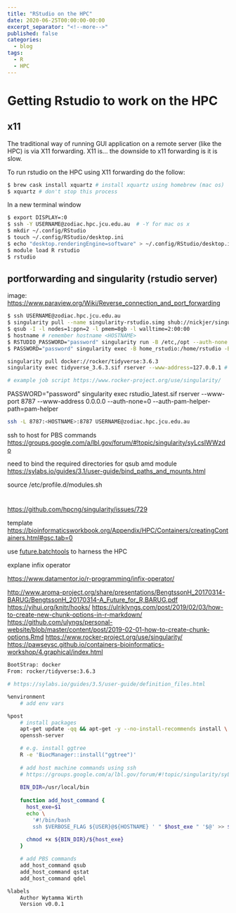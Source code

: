 ```yaml
---
title: "RStudio on the HPC"
date: 2020-06-25T00:00:00-00:00
excerpt_separator: "<!--more-->"
published: false
categories:
  - blog
tags:
  - R
  - HPC
---
```


# Getting Rstudio to work on the HPC
## x11 

The traditional way of running GUI application on a remote server (like the HPC) is via X11 forwarding. X11 is... the downside to x11 forwarding is it is slow. 


To run rstudio on the HPC using X11 forwarding do the follow:

```bash
$ brew cask install xquartz # install xquartz using homebrew (mac os)
$ xquartz # don't stop this process
```
In a new terminal window
```bash
$ export DISPLAY=:0
$ ssh -Y USERNAME@zodiac.hpc.jcu.edu.au  # -Y for mac os x
$ mkdir ~/.config/RStudio
$ touch ~/.config/RStudio/desktop.ini
$ echo "desktop.renderingEngine=software" > ~/.config/RStudio/desktop.ini
$ module load R rstudio 
$ rstudio
```

## portforwarding and singularity (rstudio server)

image: https://www.paraview.org/Wiki/Reverse_connection_and_port_forwarding

```bash
$ ssh USERNAME@zodiac.hpc.jcu.edu.au  
$ singularity pull --name singularity-rstudio.simg shub://nickjer/singularity-rstudio  
$ qsub -I -l nodes=1:ppn=2 -l pmem=8gb -l walltime=2:00:00  
$ hostname # remember hostname <HOSTNAME>
$ RSTUDIO_PASSWORD="password" singularity run -B /etc,/opt --auth-none 0 --auth-pam-helper rstudio_auth  
$ PASSWORD="password" singularity exec -B home_rstudio:/home/rstudio -B home_rstudio:$HOME ggtree_2.0.4.sif     rserver --www-port 8787 --www-address 0.0.0.0 --auth-none=0 --auth-pam-helper-path=pam-helper
```

```bash
singularity pull docker://rocker/tidyverse:3.6.3
singularity exec tidyverse_3.6.3.sif rserver --www-address=127.0.0.1 # no password
```

```bash
# example job script https://www.rocker-project.org/use/singularity/ 
```

PASSWORD="password" singularity exec rstudio_latest.sif rserver --www-port 8787 --www-address 0.0.0.0 --auth-none=0 --auth-pam-helper-path=pam-helper

```bash
ssh -L 8787:<HOSTNAME>:8787 USERNAME@zodiac.hpc.jcu.edu.au  
```


ssh to host for PBS commands
https://groups.google.com/a/lbl.gov/forum/#!topic/singularity/syLcsIWWzdo


need to bind the required directories for qsub amd module   https://sylabs.io/guides/3.1/user-guide/bind_paths_and_mounts.html

source /etc/profile.d/modules.sh

# 
https://github.com/hpcng/singularity/issues/729

template https://bioinformaticsworkbook.org/Appendix/HPC/Containers/creatingContainers.html#gsc.tab=0

use [future.batchtools](https://github.com/HenrikBengtsson/future.batchtools) to harness the HPC

explane infix operator

https://www.datamentor.io/r-programming/infix-operator/

http://www.aroma-project.org/share/presentations/BengtssonH_20170314-BARUG/BengtssonH_20170314-A_Future_for_R,BARUG.pdf
https://yihui.org/knitr/hooks/
https://ulriklyngs.com/post/2019/02/03/how-to-create-new-chunk-options-in-r-markdown/
https://github.com/ulyngs/personal-website/blob/master/content/post/2019-02-01-how-to-create-chunk-options.Rmd
https://www.rocker-project.org/use/singularity/
https://pawseysc.github.io/containers-bioinformatics-workshop/4.graphical/index.html


```bash
BootStrap: docker
From: rocker/tidyverse:3.6.3

# https://sylabs.io/guides/3.5/user-guide/definition_files.html

%environment
    # add env vars

%post
    # install packages 
    apt-get update -qq && apt-get -y --no-install-recommends install \
    openssh-server

    # e.g. install ggtree
    R -e 'BiocManager::install("ggtree")'
    
    # add host machine commands using ssh
    # https://groups.google.com/a/lbl.gov/forum/#!topic/singularity/syLcsIWWzdo
    
    BIN_DIR=/usr/local/bin
    
    function add_host_command {
      host_exe=$1
      echo \
        '#!/bin/bash
        ssh $VERBOSE_FLAG ${USER}@${HOSTNAME} ' " $host_exe " '$@' >> ${BIN_DIR}/${host_exe}
    
      chmod +x ${BIN_DIR}/${host_exe}
    }

    # add PBS commands
    add_host_command qsub
    add_host_command qstat
    add_host_command qdel

%labels
    Author Wytamma Wirth
    Version v0.0.1
```